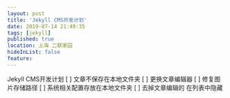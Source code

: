 ```yaml
---
layout: post
title: 'Jekyll CMS开发计划'
date: 2019-07-14 21:49:35
tags: [jekyll]
published: true
location: 上海 二联家园
hideInList: false
feature: 
---
```

Jekyll CMS开发计划
[ ] 文章不保存在本地文件夹
[ ] 更换文章编辑器
[ ] 修复图片存储路径
[ ] 系统相关配置存放在本地文件夹
[ ] 去掉文章编辑的 在列表中隐藏